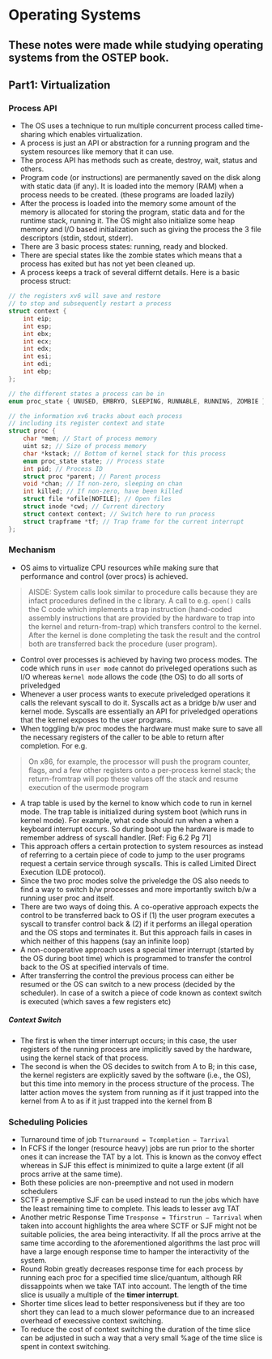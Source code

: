 # Operating Systems
## These notes were made while studying operating systems from the OSTEP book.

## Part1: Virtualization

### Process API

- The OS uses a technique to run multiple concurrent process called time-sharing which enables virtualization.
- A process is just an API or abstraction for a running program and the system resources like memory that it can use.
- The process API has methods such as create, destroy, wait, status and others.
- Program code (or instructions) are permanently saved on the disk along with static data (if any). It is loaded into the memory (RAM) when a process needs to be created. (these programs are loaded lazily)
- After the process is loaded into the memory some amount of the memory is allocated for storing the program, static data and for the runtime stack, running it. The OS might also initialize some heap memory and I/O based initialization such as giving the process the 3 file descriptors (stdin, stdout, stderr).
- There are 3 basic process states: running, ready and blocked.
- There are special states like the zombie states which means that a process has exited but has not yet been cleaned up.
- A process keeps a track of several differnt details. Here is a basic process struct:

```C
// the registers xv6 will save and restore
// to stop and subsequently restart a process
struct context {
    int eip;
    int esp;
    int ebx;
    int ecx;
    int edx;
    int esi;
    int edi;
    int ebp;
};

// the different states a process can be in
enum proc_state { UNUSED, EMBRYO, SLEEPING, RUNNABLE, RUNNING, ZOMBIE };

// the information xv6 tracks about each process
// including its register context and state
struct proc {
    char *mem; // Start of process memory
    uint sz; // Size of process memory
    char *kstack; // Bottom of kernel stack for this process
    enum proc_state state; // Process state
    int pid; // Process ID
    struct proc *parent; // Parent process
    void *chan; // If non-zero, sleeping on chan
    int killed; // If non-zero, have been killed
    struct file *ofile[NOFILE]; // Open files
    struct inode *cwd; // Current directory
    struct context context; // Switch here to run process
    struct trapframe *tf; // Trap frame for the current interrupt
};
```

### Mechanism

- OS aims to virtualize CPU resources while making sure that performance and control (over procs) is achieved.
> AISDE: System calls look similar to procedure calls because they are infact procedures defined in the c library. A call to e.g. `open()` calls the C code which implements a trap instruction (hand-coded assembly instructions that are provided by the hardware to trap into the kernel and return-from-trap) which transfers control to the kernel. After the kernel is done completing the task the result and the control both are transferred back the procedure (user program).

- Control over processes is achieved by having two process modes. The code which runs in `user mode` cannot do priveleged operations such as I/O whereas `kernel mode` allows the code (the OS) to do all sorts of priveledged 
- Whenever a user process wants to execute priveledged operations it calls the relevant syscall to do it. Syscalls act as a bridge b/w user and kernel mode. Syscalls are essentially an API for priveledged operations that the kernel exposes to the user programs.
- When toggling b/w proc modes the hardware must make sure to save all the necessary registers of the caller to be able to return after completion. For e.g.
> On x86, for example, the processor will push the program counter, flags, and a few other registers onto a per-process kernel stack; the return-fromtrap will pop these values off the stack and resume execution of the usermode program
- A trap table is used by the kernel to know which code to run in kernel mode. The trap table is initialized during system boot (which runs in kernel mode). For example, what code should run when a when a keyboard interrupt occurs. So during boot up the hardware is made to remember address of syscall handler. [Ref: Fig 6.2 Pg 71]
- This approach offers a certain protection to system resources as instead of referring to a certain piece of code to jump to the user programs request a certain service through syscalls. This is called Limited Direct Execution (LDE protocol).
- Since the two proc modes solve the priveledge the OS also needs to find a way to switch b/w processes and more importantly switch b/w a running user proc and itself. 
- There are two ways of doing this. A co-operative approach expects the control to be transferred back to OS if (1) the user program executes a syscall to transfer control back & (2) if it performs an illegal operation and the OS stops and terminates it. But this approach fails in cases in which neither of this happens (say an infinite loop)
- A non-cooperative approach uses a special timer interrupt (started by the OS during boot time) which is programmed to transfer the control back to the OS at specified intervals of time.
- After transferring the control the previous process can either be resumed or the OS can switch to a new process (decided by the scheduler). In case of a switch a piece of code known as context switch is executed (which saves a few registers etc)

##### Context Switch

- The first is when the timer interrupt occurs; in this
case, the user registers of the running process are implicitly saved by the hardware, using the kernel stack of that process.
- The second is when the OS decides to switch from A to B; in this case, the kernel registers are explicitly saved by the software (i.e., the OS), but this time into memory in
the process structure of the process. The latter action moves the system from running as if it just trapped into the kernel from A to as if it just trapped into the kernel from B

### Scheduling Policies

- Turnaround time of job `Tturnaround = Tcompletion − Tarrival`
- In FCFS if the longer (resource heavy) jobs are run prior to the shorter ones it can increase the TAT by a lot. This is known as the convoy effect whereas in SJF this effect is minimized to quite a large extent (if all procs arrive at the same time).
- Both these policies are non-preemptive and not used in modern schedulers
- SCTF a preemptive SJF can be used instead to run the jobs which have the least remaining time to complete. This leads to lesser avg TAT
- Another metric Response Time `Tresponse = Tfirstrun − Tarrival` when taken into account highlights the area where SCTF or SJF might not be suitable policies, the area being interactivity. If all the procs arrive at the same time according to the aforementioned algorithms the last proc will have a large enough response time to hamper the interactivity of the system.
- Round Robin greatly decreases response time for each process by running each proc for a specified time slice/quantum, although RR dissappoints when we take TAT into account. The length of the time slice is usually a multiple of the **timer interrupt**.
- Shorter time slices lead to better responsiveness but if they are too short they can lead to a much slower peformance due to an increased overhead of execessive context switching.
- To reduce the cost of context switching the duration of the time slice can be adjusted in such a way that a very small %age of the time slice is spent in context switching.